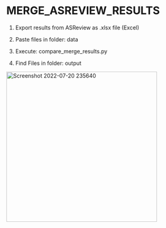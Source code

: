 ﻿# MERGE_ASREVIEW_RESULTS

1. Export results from ASReview as .xlsx file (Excel)

2. Paste files in folder: data

3. Execute: compare_merge_results.py

4. Find Files in folder: output


<img width="393" alt="Screenshot 2022-07-20 235640" src="https://user-images.githubusercontent.com/90196523/180089574-8d9bcb4a-c078-4a87-93e7-22d4505ac261.png">
